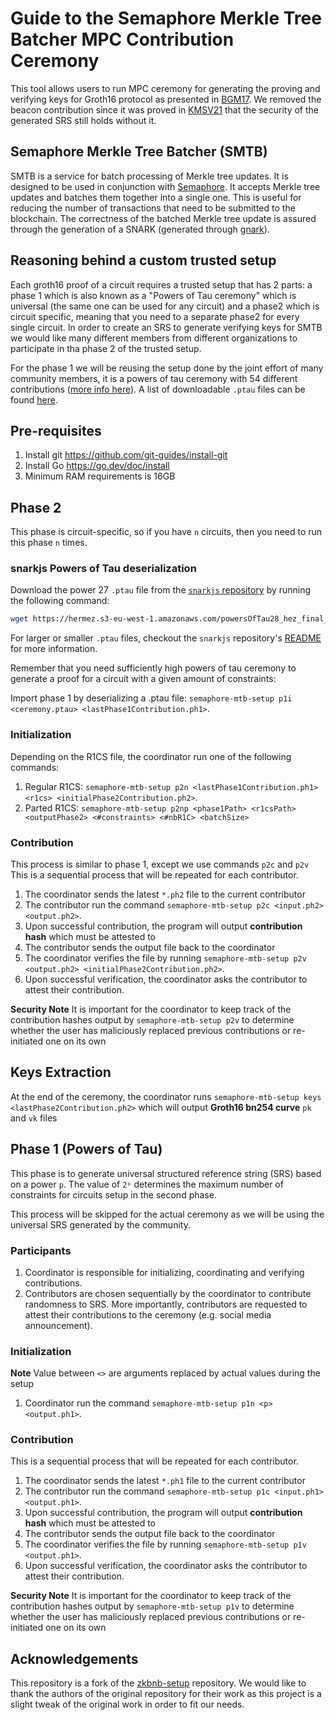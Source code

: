 # Guide to the Semaphore Merkle Tree Batcher MPC Contribution Ceremony

This tool allows users to run MPC ceremony for generating the proving and verifying keys for Groth16 protocol as presented in [BGM17](https://eprint.iacr.org/2017/1050.pdf). We removed the beacon contribution since it was proved in [KMSV21](https://eprint.iacr.org/2021/219.pdf) that the security of the generated SRS still holds without it.

## Semaphore Merkle Tree Batcher (SMTB)

SMTB is a service for batch processing of Merkle tree updates. It is designed to be used in conjunction with [Semaphore](https://github.com/semaphore-protocol/semaphore). It accepts Merkle tree updates and batches them together into a single one. This is useful for reducing the number of transactions that need to be submitted to the blockchain. The correctness of the batched Merkle tree update is assured through the generation of a SNARK (generated through [gnark](https://github.com/ConsenSys/gnark)).

## Reasoning behind a custom trusted setup

Each groth16 proof of a circuit requires a trusted setup that has 2 parts: a phase 1 which is also known as a "Powers of Tau ceremony" which is universal (the same one can be used for any circuit) and a phase2 which is circuit specific, meaning that you need to a separate phase2 for every single circuit. In order to create an SRS to generate verifying keys for SMTB we would like many different members from different organizations to participate in tha phase 2 of the trusted setup.

For the phase 1 we will be reusing the setup done by the joint effort of many community members, it is a powers of tau ceremony with 54 different contributions ([more info here](https://github.com/privacy-scaling-explorations/perpetualpowersoftau)). A list of downloadable `.ptau` files can be found [here](https://github.com/iden3/snarkjs/blob/master/README.md#7-prepare-phase-2).

## Pre-requisites

1. Install git https://github.com/git-guides/install-git
2. Install Go https://go.dev/doc/install
3. Minimum RAM requirements is 16GB

## Phase 2

This phase is circuit-specific, so if you have `n` circuits, then you need to run this phase `n` times.

### snarkjs Powers of Tau deserialization

Download the power 27 `.ptau` file from the [`snarkjs` repository](https://github.com/iden3/snarkjs#7-prepare-phase-2) by running the following command:

```bash
wget https://hermez.s3-eu-west-1.amazonaws.com/powersOfTau28_hez_final_27.ptau -O 27.ptau
```

For larger or smaller `.ptau` files, checkout the `snarkjs` repository's [README](https://github.com/iden3/snarkjs/tree/master#7-prepare-phase-2) for more information.

Remember that you need sufficiently high powers of tau ceremony to generate a proof for a circuit with a given amount of constraints:

Import phase 1 by deserializing a .ptau file: `semaphore-mtb-setup p1i <ceremony.ptau> <lastPhase1Contribution.ph1>`.

### Initialization

Depending on the R1CS file, the coordinator run one of the following commands:

1. Regular R1CS: `semaphore-mtb-setup p2n <lastPhase1Contribution.ph1> <r1cs> <initialPhase2Contribution.ph2>`.
2. Parted R1CS: `semaphore-mtb-setup p2np <phase1Path> <r1csPath> <outputPhase2> <#constraints> <#nbR1C> <batchSize>`

### Contribution

This process is similar to phase 1, except we use commands `p2c` and `p2v`
This is a sequential process that will be repeated for each contributor.

1. The coordinator sends the latest `*.ph2` file to the current contributor
2. The contributor run the command `semaphore-mtb-setup p2c <input.ph2> <output.ph2>`.
3. Upon successful contribution, the program will output **contribution hash** which must be attested to
4. The contributor sends the output file back to the coordinator
5. The coordinator verifies the file by running `semaphore-mtb-setup p2v <output.ph2> <initialPhase2Contribution.ph2>`.
6. Upon successful verification, the coordinator asks the contributor to attest their contribution.

**Security Note** It is important for the coordinator to keep track of the contribution hashes output by `semaphore-mtb-setup p2v` to determine whether the user has maliciously replaced previous contributions or re-initiated one on its own

## Keys Extraction

At the end of the ceremony, the coordinator runs `semaphore-mtb-setup keys <lastPhase2Contribution.ph2>` which will output **Groth16 bn254 curve** `pk` and `vk` files

## Phase 1 (Powers of Tau)

This phase is to generate universal structured reference string (SRS) based on a power `p`.
The value of `2ᵖ` determines the maximum number of constraints for circuits setup in the second phase.

This process will be skipped for the actual ceremony as we will be using the universal SRS generated by the community.

### Participants

1. Coordinator is responsible for initializing, coordinating and verifying contributions.
2. Contributors are chosen sequentially by the coordinator to contribute randomness to SRS. More importantly, contributors are requested to attest their contributions to the ceremony (e.g. social media announcement).

### Initialization

**Note** Value between `<>` are arguments replaced by actual values during the setup

1. Coordinator run the command `semaphore-mtb-setup p1n <p> <output.ph1>`.

### Contribution

This is a sequential process that will be repeated for each contributor.

1. The coordinator sends the latest `*.ph1` file to the current contributor
2. The contributor run the command `semaphore-mtb-setup p1c <input.ph1> <output.ph1>`.
3. Upon successful contribution, the program will output **contribution hash** which must be attested to
4. The contributor sends the output file back to the coordinator
5. The coordinator verifies the file by running `semaphore-mtb-setup p1v <output.ph1>`.
6. Upon successful verification, the coordinator asks the contributor to attest their contribution.

**Security Note** It is important for the coordinator to keep track of the contribution hashes output by `semaphore-mtb-setup p1v` to determine whether the user has maliciously replaced previous contributions or re-initiated one on its own

## Acknowledgements

This repository is a fork of the [zkbnb-setup](https://github.com/bnb-chain/zkbnb-setup/) repository. We would like to thank the authors of the original repository for their work as this project is a slight tweak of the original work in order to fit our needs.
